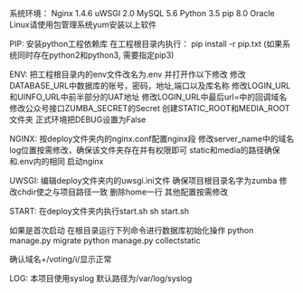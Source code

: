 

系统环境：
    Nginx 1.4.6
    uWSGI 2.0
    MySQL 5.6
    Python 3.5
    pip 8.0
Oracle Linux请使用包管理系统yum安装以上软件


PIP:
安装python工程依赖库
在工程根目录内执行：
pip install -r pip.txt
(如果系统同时存在python2和python3, 需要指定pip3)


ENV:
把工程根目录内的env文件改名为.env
并打开作以下修改
修改DATABASE_URL中数据库的账号，密码，地址,端口以及库名称
修改LOGIN_URL和UINFO_URL中前半部分的UAT地址
修改LOGIN_URL中最后url=中的回调域名
修改公众号接口ZUMBA_SECRET的Secret
创建STATIC_ROOT和MEDIA_ROOT文件夹
正式环境把DEBUG设置为False


NGINX:
按deploy文件夹内的nginx.conf配置nginx段
修改server_name中的域名
log位置按需修改，确保该文件夹存在并有权限即可
static和media的路径确保和.env内的相同
启动nginx


UWSGI:
编辑deploy文件夹内的uwsgi.ini文件
确保项目根目录名字为zumba
修改chdir使之与项目路径一致
删除home一行
其他配置按需修改


START:
    在deploy文件夹内执行start.sh
    sh start.sh

如果是首次启动
在根目录运行下列命令进行数据库初始化操作
python manage.py migrate
python manage.py collectstatic

确认域名+/voting/i/显示正常


LOG:
本项目使用syslog
默认路径为/var/log/syslog
